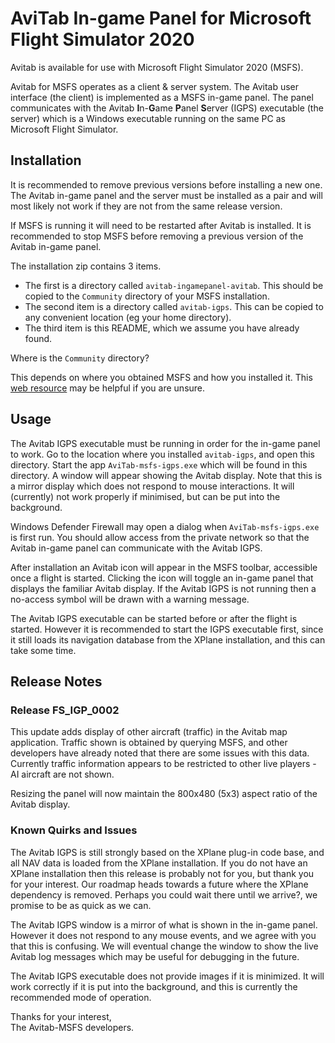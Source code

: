 # AviTab In-game Panel for Microsoft Flight Simulator 2020

Avitab is available for use with Microsoft Flight Simulator 2020 (MSFS).

Avitab for MSFS operates as a client & server system.
The Avitab user interface (the client) is implemented as a MSFS in-game panel.
The panel communicates with the Avitab **I**n-**G**ame **P**anel **S**erver (IGPS) executable (the server)
which is a Windows executable running on the same PC as Microsoft Flight Simulator.

## Installation

It is recommended to remove previous versions before installing a new one.
The Avitab in-game panel and the server must be installed as a pair
and will most likely not work if they are not from the same release version.

If MSFS is running it will need to be restarted after Avitab is installed.
It is recommended to stop MSFS before removing a previous version of the Avitab in-game panel.

The installation zip contains 3 items.
- The first is a directory called ``avitab-ingamepanel-avitab``.
This should be copied to the ``Community`` directory of your MSFS installation.
- The second item is a directory called ``avitab-igps``.
This can be copied to any convenient location (eg your home directory).
- The third item is this README, which we assume you have already found.

Where is the ``Community`` directory?

This depends on where you obtained MSFS and how you installed it.
This [web resource](https://helpdesk.aerosoft.com/hc/en-gb/articles/5023507568925-How-to-locate-the-Community-folder-in-Microsoft-Flight-Simulator)
may be helpful if you are unsure.

## Usage

The Avitab IGPS executable must be running in order for the in-game panel to work.
Go to the location where you installed ``avitab-igps``, and open this directory.
Start the app ``AviTab-msfs-igps.exe`` which will be found in this directory.
A window will appear showing the Avitab display.
Note that this is a mirror display which does not respond to mouse interactions.
It will (currently) not work properly if minimised, but can be put into the background.

Windows Defender Firewall may open a dialog when ``AviTab-msfs-igps.exe`` is first run.
You should allow access from the private network so that the Avitab in-game panel can communicate with the Avitab IGPS.

After installation an Avitab icon will appear in the MSFS toolbar, accessible once a flight is started.
Clicking the icon will toggle an in-game panel that displays the familiar Avitab display.
If the Avitab IGPS is not running then a no-access symbol will be drawn with a warning message.

The Avitab IGPS executable can be started before or after the flight is started.
However it is recommended to start the IGPS executable first, since it still loads its navigation database
from the XPlane installation, and this can take some time.

## Release Notes

### Release FS_IGP_0002

This update adds display of other aircraft (traffic) in the Avitab map application.
Traffic shown is obtained by querying MSFS, and other developers have already noted that
there are some issues with this data.
Currently traffic information appears to be restricted to other live players - AI aircraft are not shown.

Resizing the panel will now maintain the 800x480 (5x3) aspect ratio of the Avitab display.

### Known Quirks and Issues

The Avitab IGPS is still strongly based on the XPlane plug-in code base,
and all NAV data is loaded from the XPlane installation.
If you do not have an XPlane installation then this release is probably not for you, but thank you for your interest.
Our roadmap heads towards a future where the XPlane dependency is removed.
Perhaps you could wait there until we arrive?, we promise to be as quick as we can.

The Avitab IGPS window is a mirror of what is shown in the in-game panel.
However it does not respond to any mouse events, and we agree with you that this is confusing.
We will eventual change the window to show the live Avitab log messages which may be useful for debugging in the future.

The Avitab IGPS executable does not provide images if it is minimized.
It will work correctly if it is put into the background, and this is currently the recommended mode of operation.

Thanks for your interest,  
The Avitab-MSFS developers.
